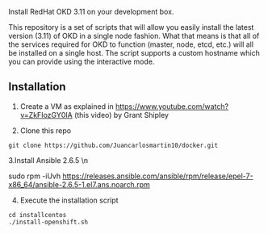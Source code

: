 Install RedHat OKD 3.11 on your development box.

This repository is a set of scripts that will allow you easily install the latest version (3.11) of OKD in a single node fashion.  What that means is that all of the services required for OKD to function (master, node, etcd, etc.) will all be installed on a single host.  The script supports a custom hostname which you can provide using the interactive mode.

## Installation

1. Create a VM as explained in https://www.youtube.com/watch?v=ZkFIozGY0IA (this video) by Grant Shipley

2. Clone this repo

```
git clone https://github.com/Juancarlosmartin10/docker.git
```

3.Install Ansible 2.6.5 \n

sudo rpm -iUvh https://releases.ansible.com/ansible/rpm/release/epel-7-x86_64/ansible-2.6.5-1.el7.ans.noarch.rpm


4. Execute the installation script

```
cd installcentos
./install-openshift.sh
